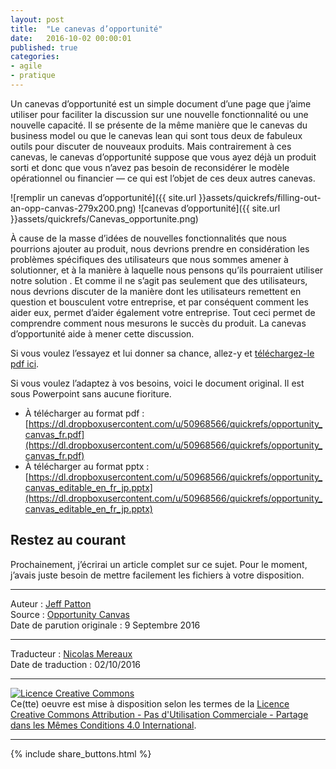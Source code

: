 ```yaml
---
layout: post
title:  "Le canevas d’opportunité"
date:   2016-10-02 00:00:01
published: true
categories: 
- agile
- pratique
---
```


Un canevas d’opportunité est un simple document d’une page que j’aime utiliser pour faciliter la discussion sur une nouvelle fonctionnalité ou une nouvelle capacité. Il se présente de la même manière que le canevas du business model ou que le canevas lean qui sont tous deux de fabuleux outils pour discuter de nouveaux produits. Mais contrairement à ces canevas, le canevas d’opportunité suppose que vous ayez déjà un produit sorti et donc que vous n’avez pas besoin de reconsidérer le modèle opérationnel ou financier — ce qui est l’objet de ces deux autres canevas.

![remplir un canevas d’opportunité]({{ site.url }}assets/quickrefs/filling-out-an-opp-canvas-279x200.png)
![canevas d’opportunité]({{ site.url }}assets/quickrefs/Canevas_opportunite.png)

À cause de la masse d’idées de nouvelles fonctionnalités que nous pourrions ajouter au produit, nous devrions prendre en considération les problèmes spécifiques des utilisateurs que nous sommes amener à solutionner, et à la manière à laquelle nous pensons qu’ils pourraient utiliser notre solution . Et comme il ne s’agit pas seulement que des utilisateurs, nous devrions discuter de la manière dont les utilisateurs remettent en question et bousculent votre entreprise, et par conséquent comment les aider eux, permet d’aider également votre entreprise. Tout ceci permet de comprendre comment nous mesurons le succès du produit. La canevas d’opportunité aide à mener cette discussion.

Si vous voulez l’essayez et lui donner sa chance, allez-y et [téléchargez-le pdf ici](https://dl.dropboxusercontent.com/u/50968566/quickrefs/opportunity_canvas_fr.pdf).

Si vous voulez l’adaptez à vos besoins, voici le document original. Il est sous Powerpoint sans aucune fioriture.

* À télécharger au format pdf : [https://dl.dropboxusercontent.com/u/50968566/quickrefs/opportunity_canvas_fr.pdf](https://dl.dropboxusercontent.com/u/50968566/quickrefs/opportunity_canvas_fr.pdf)
* À télécharger au format pptx : [https://dl.dropboxusercontent.com/u/50968566/quickrefs/opportunity_canvas_editable_en_fr_jp.pptx](https://dl.dropboxusercontent.com/u/50968566/quickrefs/opportunity_canvas_editable_en_fr_jp.pptx)

## Restez au courant

Prochainement, j’écrirai un article complet sur ce sujet. Pour le moment, j’avais juste besoin de mettre facilement les fichiers à votre disposition.


---  
Auteur : [Jeff Patton](http://jpattonassociates.com/about-jeff-patton/)  
Source : [Opportunity Canvas](http://jpattonassociates.com/opportunity-canvas/)  
Date de parution originale : 9 Septembre 2016  

---
Traducteur : [Nicolas Mereaux](http://www.les-traducteurs-agiles.org/traducteurs/)  
Date de traduction : 02/10/2016  

---

<a rel="license" href="http://creativecommons.org/licenses/by-nc-sa/4.0/"><img alt="Licence Creative Commons" style="border-width:0" src="http://i.creativecommons.org/l/by-nc-sa/4.0/88x31.png" /></a><br />Ce(tte) oeuvre est mise à disposition selon les termes de la <a rel="license" href="http://creativecommons.org/licenses/by-nc-sa/4.0/">Licence Creative Commons Attribution - Pas d'Utilisation Commerciale - Partage dans les Mêmes Conditions 4.0 International</a>.

---

{% include share_buttons.html %}

